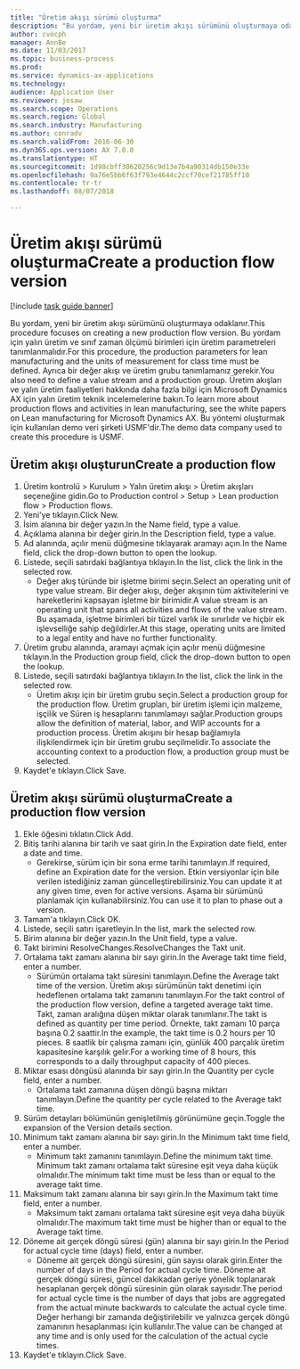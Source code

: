 ```yaml
--- 
title: "Üretim akışı sürümü oluşturma"
description: "Bu yordam, yeni bir üretim akışı sürümünü oluşturmaya odaklanır."
author: cvocph
manager: AnnBe
ms.date: 11/03/2017
ms.topic: business-process
ms.prod: 
ms.service: dynamics-ax-applications
ms.technology: 
audience: Application User
ms.reviewer: josaw
ms.search.scope: Operations
ms.search.region: Global
ms.search.industry: Manufacturing
ms.author: conradv
ms.search.validFrom: 2016-06-30
ms.dyn365.ops.version: AX 7.0.0
ms.translationtype: HT
ms.sourcegitcommit: 1d98cbff30620256c9d13e7b4a90314db150e33e
ms.openlocfilehash: 9a76e5bb6f63f793e4644c2ccf70cef21785ff10
ms.contentlocale: tr-tr
ms.lasthandoff: 08/07/2018

---
```

# <a name="create-a-production-flow-version"></a><span data-ttu-id="4f600-103">Üretim akışı sürümü oluşturma</span><span class="sxs-lookup"><span data-stu-id="4f600-103">Create a production flow version</span></span>

[!include [task guide banner](../../includes/task-guide-banner.md)]

<span data-ttu-id="4f600-104">Bu yordam, yeni bir üretim akışı sürümünü oluşturmaya odaklanır.</span><span class="sxs-lookup"><span data-stu-id="4f600-104">This procedure focuses on creating a new production flow version.</span></span> <span data-ttu-id="4f600-105">Bu yordam için yalın üretim ve sınıf zaman ölçümü birimleri için üretim parametreleri tanımlanmalıdır.</span><span class="sxs-lookup"><span data-stu-id="4f600-105">For this procedure, the production parameters for lean manufacturing and the units of measurement for class time must be defined.</span></span> <span data-ttu-id="4f600-106">Ayrıca bir değer akışı ve üretim grubu tanımlamanız gerekir.</span><span class="sxs-lookup"><span data-stu-id="4f600-106">You also need to define a value stream and a production group.</span></span> <span data-ttu-id="4f600-107">Üretim akışları ve yalın üretim faaliyetleri hakkında daha fazla bilgi için Microsoft Dynamics AX için yalın üretim teknik incelemelerine bakın.</span><span class="sxs-lookup"><span data-stu-id="4f600-107">To learn more about production flows and activities in lean manufacturing, see the white papers on Lean manufacturing for Microsoft Dynamics AX.</span></span> <span data-ttu-id="4f600-108">Bu yöntemi oluşturmak için kullanılan demo veri şirketi USMF'dir.</span><span class="sxs-lookup"><span data-stu-id="4f600-108">The demo data company used to create this procedure is USMF.</span></span>


## <a name="create-a-production-flow"></a><span data-ttu-id="4f600-109">Üretim akışı oluşturun</span><span class="sxs-lookup"><span data-stu-id="4f600-109">Create a production flow</span></span>
1. <span data-ttu-id="4f600-110">Üretim kontrolü > Kurulum > Yalın üretim akışı > Üretim akışları seçeneğine gidin.</span><span class="sxs-lookup"><span data-stu-id="4f600-110">Go to Production control > Setup > Lean production flow > Production flows.</span></span>
2. <span data-ttu-id="4f600-111">Yeni'ye tıklayın.</span><span class="sxs-lookup"><span data-stu-id="4f600-111">Click New.</span></span>
3. <span data-ttu-id="4f600-112">İsim alanına bir değer yazın.</span><span class="sxs-lookup"><span data-stu-id="4f600-112">In the Name field, type a value.</span></span>
4. <span data-ttu-id="4f600-113">Açıklama alanına bir değer girin.</span><span class="sxs-lookup"><span data-stu-id="4f600-113">In the Description field, type a value.</span></span>
5. <span data-ttu-id="4f600-114">Ad alanında, açılır menü düğmesine tıklayarak aramayı açın.</span><span class="sxs-lookup"><span data-stu-id="4f600-114">In the Name field, click the drop-down button to open the lookup.</span></span>
6. <span data-ttu-id="4f600-115">Listede, seçili satırdaki bağlantıya tıklayın.</span><span class="sxs-lookup"><span data-stu-id="4f600-115">In the list, click the link in the selected row.</span></span>
    * <span data-ttu-id="4f600-116">Değer akış türünde bir işletme birimi seçin.</span><span class="sxs-lookup"><span data-stu-id="4f600-116">Select an operating unit of type value stream.</span></span> <span data-ttu-id="4f600-117">Bir değer akışı, değer akışının tüm aktivitelerini ve hareketlerini kapsayan işletme bir birimidir.</span><span class="sxs-lookup"><span data-stu-id="4f600-117">A value stream is an operating unit that spans all activities and flows of the value stream.</span></span> <span data-ttu-id="4f600-118">Bu aşamada, işletme birimleri bir tüzel varlık ile sınırlıdır ve hiçbir ek işlevselliğe sahip değildirler.</span><span class="sxs-lookup"><span data-stu-id="4f600-118">At this stage, operating units are limited to a legal entity and have no further functionality.</span></span>  
7. <span data-ttu-id="4f600-119">Üretim grubu alanında, aramayı açmak için açılır menü düğmesine tıklayın.</span><span class="sxs-lookup"><span data-stu-id="4f600-119">In the Production group field, click the drop-down button to open the lookup.</span></span>
8. <span data-ttu-id="4f600-120">Listede, seçili satırdaki bağlantıya tıklayın.</span><span class="sxs-lookup"><span data-stu-id="4f600-120">In the list, click the link in the selected row.</span></span>
    * <span data-ttu-id="4f600-121">Üretim akışı için bir üretim grubu seçin.</span><span class="sxs-lookup"><span data-stu-id="4f600-121">Select a production group for the production flow.</span></span> <span data-ttu-id="4f600-122">Üretim grupları, bir üretim işlemi için malzeme, işçilik ve Süren iş hesaplarını tanımlamayı sağlar.</span><span class="sxs-lookup"><span data-stu-id="4f600-122">Production groups allow the definition of material, labor, and WIP accounts for a production process.</span></span> <span data-ttu-id="4f600-123">Üretim akışını bir hesap bağlamıyla ilişkilendirmek için bir üretim grubu seçilmelidir.</span><span class="sxs-lookup"><span data-stu-id="4f600-123">To associate the accounting context to a production flow, a production group must be selected.</span></span>  
9. <span data-ttu-id="4f600-124">Kaydet'e tıklayın.</span><span class="sxs-lookup"><span data-stu-id="4f600-124">Click Save.</span></span>

## <a name="create-a-production-flow-version"></a><span data-ttu-id="4f600-125">Üretim akışı sürümü oluşturma</span><span class="sxs-lookup"><span data-stu-id="4f600-125">Create a production flow version</span></span>
1. <span data-ttu-id="4f600-126">Ekle öğesini tıklatın.</span><span class="sxs-lookup"><span data-stu-id="4f600-126">Click Add.</span></span>
2. <span data-ttu-id="4f600-127">Bitiş tarihi alanına bir tarih ve saat girin.</span><span class="sxs-lookup"><span data-stu-id="4f600-127">In the Expiration date field, enter a date and time.</span></span>
    * <span data-ttu-id="4f600-128">Gerekirse, sürüm için bir sona erme tarihi tanımlayın.</span><span class="sxs-lookup"><span data-stu-id="4f600-128">If required, define an Expiration date for the version.</span></span> <span data-ttu-id="4f600-129">Etkin versiyonlar için bile verilen istediğiniz zaman güncelleştirebilirsiniz.</span><span class="sxs-lookup"><span data-stu-id="4f600-129">You can update it at any given time, even for active versions.</span></span> <span data-ttu-id="4f600-130">Aşama bir sürümünü planlamak için kullanabilirsiniz.</span><span class="sxs-lookup"><span data-stu-id="4f600-130">You can use it to plan to phase out a version.</span></span>  
3. <span data-ttu-id="4f600-131">Tamam'a tıklayın.</span><span class="sxs-lookup"><span data-stu-id="4f600-131">Click OK.</span></span>
4. <span data-ttu-id="4f600-132">Listede, seçili satırı işaretleyin.</span><span class="sxs-lookup"><span data-stu-id="4f600-132">In the list, mark the selected row.</span></span>
5. <span data-ttu-id="4f600-133">Birim alanına bir değer yazın.</span><span class="sxs-lookup"><span data-stu-id="4f600-133">In the Unit field, type a value.</span></span>
6. <span data-ttu-id="4f600-134">Takt birimini ResolveChanges.</span><span class="sxs-lookup"><span data-stu-id="4f600-134">ResolveChanges the Takt unit.</span></span>
7. <span data-ttu-id="4f600-135">Ortalama takt zamanı alanına bir sayı girin.</span><span class="sxs-lookup"><span data-stu-id="4f600-135">In the Average takt time field, enter a number.</span></span>
    * <span data-ttu-id="4f600-136">Sürümün ortalama takt süresini tanımlayın.</span><span class="sxs-lookup"><span data-stu-id="4f600-136">Define the Average takt time of the version.</span></span> <span data-ttu-id="4f600-137">Üretim akışı sürümünün takt denetimi için hedeflenen ortalama takt zamanını tanımlayın.</span><span class="sxs-lookup"><span data-stu-id="4f600-137">For the takt control of the production flow version, define a targeted average takt time.</span></span> <span data-ttu-id="4f600-138">Takt, zaman aralığına düşen miktar olarak tanımlanır.</span><span class="sxs-lookup"><span data-stu-id="4f600-138">The takt is defined as quantity per time period.</span></span> <span data-ttu-id="4f600-139">Örnekte, takt zamanı 10 parça başına 0.2 saattir.</span><span class="sxs-lookup"><span data-stu-id="4f600-139">In the example, the takt time is 0.2 hours per 10 pieces.</span></span> <span data-ttu-id="4f600-140">8 saatlik bir çalışma zamanı için, günlük 400 parçalık üretim kapasitesine karşılık gelir.</span><span class="sxs-lookup"><span data-stu-id="4f600-140">For a working time of 8 hours, this corresponds to a daily throughput capacity of 400 pieces.</span></span>  
8. <span data-ttu-id="4f600-141">Miktar esası döngüsü alanında bir sayı girin.</span><span class="sxs-lookup"><span data-stu-id="4f600-141">In the Quantity per cycle field, enter a number.</span></span>
    * <span data-ttu-id="4f600-142">Ortalama takt zamanına düşen döngü başına miktarı tanımlayın.</span><span class="sxs-lookup"><span data-stu-id="4f600-142">Define the quantity per cycle related to the Average takt time.</span></span>  
9. <span data-ttu-id="4f600-143">Sürüm detayları bölümünün genişletilmiş görünümüne geçin.</span><span class="sxs-lookup"><span data-stu-id="4f600-143">Toggle the expansion of the Version details section.</span></span>
10. <span data-ttu-id="4f600-144">Minimum takt zamanı alanına bir sayı girin.</span><span class="sxs-lookup"><span data-stu-id="4f600-144">In the Minimum takt time field, enter a number.</span></span>
    * <span data-ttu-id="4f600-145">Minimum takt zamanını tanımlayın.</span><span class="sxs-lookup"><span data-stu-id="4f600-145">Define the minimum takt time.</span></span> <span data-ttu-id="4f600-146">Minimum takt zamanı ortalama takt süresine eşit veya daha küçük olmalıdır.</span><span class="sxs-lookup"><span data-stu-id="4f600-146">The minimum takt time must be less than or equal to the average takt time.</span></span>  
11. <span data-ttu-id="4f600-147">Maksimum takt zamanı alanına bir sayı girin.</span><span class="sxs-lookup"><span data-stu-id="4f600-147">In the Maximum takt time field, enter a number.</span></span>
    * <span data-ttu-id="4f600-148">Maksimum takt zamanı ortalama takt süresine eşit veya daha büyük olmalıdır.</span><span class="sxs-lookup"><span data-stu-id="4f600-148">The maximum takt time must be higher than or equal to the Average takt time.</span></span>  
12. <span data-ttu-id="4f600-149">Döneme ait gerçek döngü süresi (gün) alanına bir sayı girin.</span><span class="sxs-lookup"><span data-stu-id="4f600-149">In the Period for actual cycle time (days) field, enter a number.</span></span>
    * <span data-ttu-id="4f600-150">Döneme ait gerçek döngü süresini, gün sayısı olarak girin.</span><span class="sxs-lookup"><span data-stu-id="4f600-150">Enter the number of days in the Period for actual cycle time.</span></span> <span data-ttu-id="4f600-151">Döneme ait gerçek döngü süresi, güncel dakikadan geriye yönelik toplanarak hesaplanan gerçek döngü süresinin gün olarak sayısıdır.</span><span class="sxs-lookup"><span data-stu-id="4f600-151">The period for actual cycle time is the number of days that jobs are aggregated from the actual minute backwards to calculate the actual cycle time.</span></span> <span data-ttu-id="4f600-152">Değer herhangi bir zamanda değiştirilebilir ve yalnızca gerçek döngü zamanının hesaplanması için kullanılır.</span><span class="sxs-lookup"><span data-stu-id="4f600-152">The value can be changed at any time and is only used for the calculation of the actual cycle times.</span></span>  
13. <span data-ttu-id="4f600-153">Kaydet'e tıklayın.</span><span class="sxs-lookup"><span data-stu-id="4f600-153">Click Save.</span></span>


